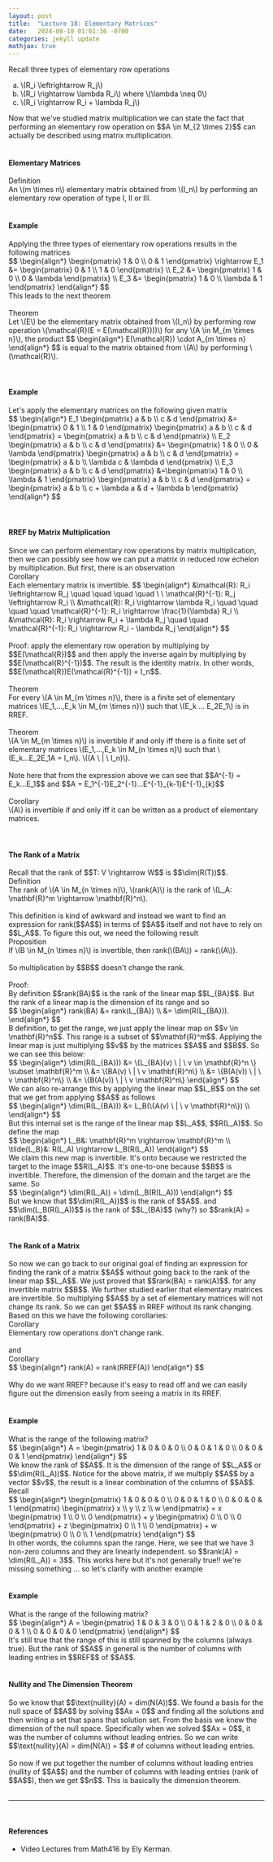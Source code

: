 ```yaml
---
layout: post
title:  "Lecture 18: Elementary Matrices"
date:   2024-08-10 01:01:36 -0700
categories: jekyll update
mathjax: true
---
```

Recall three types of elementary row operations
<ul style="list-style-type:lower-alpha">
	<li>\(R_i \leftrightarrow R_j\)</li>
	<li>\(R_i \rightarrow \lambda R_i\) where \(\lambda \neq 0\)</li>
	<li>\(R_i \rightarrow R_i + \lambda R_j\)</li>
</ul>
Now that we've studied matrix multiplication we can state the fact that performing an elementary row operation on $$A \in M_{2 \times 2}$$ can actually be described using matrix multiplication.
<br>
<br>
<!------------------------------------------------------------------------------------>
<h4><b>Elementary Matrices</b></h4>
<div class="bdiv">
Definition
</div>
<div class="bbdiv">
An \(m \times n\) elementary matrix obtained from \(I_n\) by performing an elementary row operation of type I, II or III.
</div>
<br>
<!------------------------------------------------------------------------------------>
<h4><b>Example</b></h4>
Applying the three types of elementary row operations results in the following matrices
<div>
$$
\begin{align*}
\begin{pmatrix}
1 & 0 \\
0 & 1
\end{pmatrix} \rightarrow E_1 &= 
\begin{pmatrix}
0 & 1 \\
1 & 0
\end{pmatrix} \\
E_2 &= 
\begin{pmatrix}
1 & 0 \\
0 & \lambda
\end{pmatrix} \\
E_3 &= 
\begin{pmatrix}
1 & 0 \\
\lambda & 1
\end{pmatrix}
\end{align*}
$$
</div>
This leads to the next theorem
<br>
<br>
<!------------------------------------------------------------------------------------>
<div class="purdiv">
Theorem
</div>
<div class="purbdiv">
	Let \(E\) be the elementary matrix obtained from \(I_n\) by performing row operation \(\mathcal{R}(E = E(\mathcal{R})))\) for any \(A \in M_{m \times n}\), the product
	$$
	\begin{align*}
	E(\mathcal{R}) \cdot A_{m \times n}
    \end{align*}
	$$
	is equal to the matrix obtained from \(A\) by performing \(\mathcal{R}\).
</div>
<br>
<br>
<!------------------------------------------------------------------------------------>
<h4><b>Example</b></h4>
Let's apply the elementary matrices on the following given matrix
<div>
$$
\begin{align*}
E_1  \begin{pmatrix} a & b \\ c & d \end{pmatrix} 
&= \begin{pmatrix} 0 & 1 \\ 1 & 0 \end{pmatrix}
\begin{pmatrix} a & b \\ c & d \end{pmatrix} 
= \begin{pmatrix} a & b \\ c & d \end{pmatrix} 
\\
E_2
\begin{pmatrix} a & b \\ c & d \end{pmatrix} 
&= \begin{pmatrix} 1 & 0 \\ 0 & \lambda \end{pmatrix} 
\begin{pmatrix} a & b \\ c & d \end{pmatrix} 
= \begin{pmatrix} a & b \\ \lambda c & \lambda d \end{pmatrix} 
\\
E_3
\begin{pmatrix} a & b \\ c & d \end{pmatrix} 
&=\begin{pmatrix} 1 & 0 \\ \lambda & 1 \end{pmatrix}
\begin{pmatrix} a & b \\ c & d \end{pmatrix} 
= \begin{pmatrix} a & b \\ c + \lambda a & d + \lambda b \end{pmatrix} 
\end{align*}
$$
</div>
<br>
<br>
<!------------------------------------------------------------------------------------>
<h4><b>RREF by Matrix Multiplication</b></h4>
Since we can perform elementary row operations by matrix multiplication, then we can possibly see how we can put a matrix in reduced row echelon by multiplication. But first, there is an observation
<div class="purdiv">
Corollary
</div>
<div class="purbdiv">
	Each elementary matrix is invertible.
	$$
	\begin{align*}
	&\mathcal{R}: R_i \leftrightarrow R_j \quad \quad \quad \quad \ \ \mathcal{R}^{-1}: R_j \leftrightarrow R_i \\
	&\mathcal{R}: R_i \rightarrow \lambda R_i \quad \quad \quad \quad \mathcal{R}^{-1}: R_i \rightarrow \frac{1}{\lambda} R_i \\
	&\mathcal{R}: R_i \rightarrow R_i + \lambda R_j \quad \quad \mathcal{R}^{-1}: R_i \rightarrow R_i - \lambda R_j
    \end{align*}
	$$
</div>
<br>
Proof: apply the elementary row operation by multiplying by $$E(\mathcal{R})$$ and then apply the inverse again by multiplying by $$E(\mathcal{R}^{-1})$$. The result is the identity matrix. In other words, $$E(\mathcal{R})E(\mathcal{R}^{-1}) = I_n$$. 
<br>
<br>
<div class="purdiv">
Theorem
</div>
<div class="purbdiv">
	For every \(A \in M_{m \times n}\), there is a finite set of elementary matrices \(E_1,...,E_k \in M_{m \times n}\) such that \(E_k ... E_2E_1\) is in RREF.  
</div>
<br>
<div class="purdiv">
Theorem
</div>
<div class="purbdiv">
	\(A \in M_{m \times n}\) is invertible if and only iff there is a finite set of elementary matrices \(E_1,...,E_k \in M_{n \times n}\) such that \(E_k...E_2E_1A = I_n\).  \((A \ | \ I_n)\).
</div>
<br>
Note here that from the expression above we can see that $$A^{-1} = E_k...E_1$$ and $$A = E_1^{-1}E_2^{-1}...E^{-1}_{k-1}E^{-1}_{k}$$
<br>
<br>
<div class="purdiv">
Corollary
</div>
<div class="purbdiv">
	\(A\) is invertible if and only iff it can be written as a product of elementary matrices.
</div>
<br>
<br>
<!------------------------------------------------------------------------------------>
<h4><b>The Rank of a Matrix</b></h4>
Recall that the rank of $$T: V \rightarrow W$$ is $$\dim(R(T))$$.

<div class="bdiv">
Definition
</div>
<div class="bbdiv">
	The rank of \(A \in M_{n \times n}\), \(rank(A)\) is the rank of \(L_A: \mathbf{R}^m \rightarrow \mathbf{R}^n\).
</div>
<br>
This definition is kind of awkward and instead we want to find an expression for rank($$A$$) in terms of $$A$$ itself and not have to rely on $$L_A$$. To figure this out, we need the following result
<div class="purdiv">
Proposition
</div>
<div class="purbdiv">
If \(B \in M_{n \times n}\) is invertible, then rank(\(BA\)) = rank(\(A\)).
</div>
<br>
So multiplication by $$B$$ doesn't change the rank.
<br>
<br>
Proof: <br>
By definition $$rank(BA)$$ is the rank of the linear map $$L_{BA}$$. But the rank of a linear map is the dimension of its range and so
<div>
$$
\begin{align*}
rank(BA) &= rank(L_{BA}) \\
         &= \dim(R(L_{BA})).
\end{align*}
$$
</div>
B definition, to get the range, we just apply the linear map on $$v \in \mathbf{R}^n$$. This range is a subset of $$\mathbf{R}^m$$. Applying the linear map is just multiplying $$v$$ by the matrices $$A$$ and $$B$$. So we can see this below:
<div>
$$
\begin{align*}
\dim(R(L_{BA})) &= \{L_{BA}(v) \ | \ v \in \mathbf{R}^n \} \subset \mathbf{R}^m \\
                &= \{BA(v) \ | \ v \mathbf{R}^n\} \\
				&= \{B(A(v)) \ | \ v \mathbf{R}^n\} \\
				&= \{B(A(v)) \ | \ v \mathbf{R}^n\}
\end{align*}
$$
</div>
We can also re-arrange this by applying the linear map $$L_B$$ on the set that we get from applying $$A$$ as follows
<div>
$$
\begin{align*}
\dim(R(L_{BA})) &= L_B(\{A(v) \ | \ v \mathbf{R}^n\}) \\
\end{align*}
$$
</div>
But this internal set is the range of the linear map $$L_A$$, $$R(L_A)$$. So define the map
<div>
$$
\begin{align*}
L_B&: \mathbf{R}^m \rightarrow \mathbf{R}^m \\
\tilde{L_B}&: R(L_A) \rightarrow L_B(R(L_A))
\end{align*}
$$
</div>
We claim this new map is invertible. It's onto because we restricted the target to the image $$R(L_A)$$. It's one-to-one because $$B$$ is invertible. Therefore, the dimension of the domain and the target are the same. So
<div>
$$
\begin{align*}
\dim(R(L_A)) = \dim(L_B(R(L_A)))
\end{align*}
$$
</div>
But we know that $$\dim(R(L_A))$$ is the rank of $$A$$. and $$\dim(L_B(R(L_A))$$ is the rank of $$L_{BA}$$ (why?) so $$rank(A) = rank(BA)$$.
<br>
<br>
<!------------------------------------------------------------------------------------>
<h4><b>The Rank of a Matrix</b></h4>
So now we can go back to our original goal of finding an expression for finding the rank of a matrix $$A$$ without going back to the rank of the linear map $$L_A$$. We just proved that $$rank(BA) = rank(A)$$. for any invertible matrix $$B$$. We further studied earlier that elementary matrices are invertible. So multiplying $$A$$ by a set of elementary matrices will not change its rank. So we can get $$A$$ in RREF without its rank changing. Based on this we have the following corollaries:
<div class="purdiv">
Corollary
</div>
<div class="purbdiv">
	Elementary row operations don't change rank.
</div>
<br>
and
<div class="purdiv">
Corollary
</div>
<div class="purbdiv">
	$$
	\begin{align*}
	rank(A) = rank(RREF(A))
    \end{align*}
	$$
</div>
<br>
Why do we want RREF? because it's easy to read off and we can easily figure out the dimension easily from seeing a matrix in its RREF.
<br>
<br>
<!------------------------------------------------------------------------------------>
<h4><b>Example</b></h4>
What is the range of the following matrix?
<div>
$$
\begin{align*}
A =
\begin{pmatrix}
1 & 0 & 0 & 0 \\
0 & 0 & 1 & 0 \\
0 & 0 & 0 & 1
\end{pmatrix}
\end{align*}
$$
</div>
We know the rank of $$A$$. It is the dimension of the range of $$L_A$$ or $$\dim(R(L_A))$$. Notice for the above matrix, if we multiply $$A$$ by a vector $$v$$, the result is a linear combination of the columns of $$A$$. Recall
<div>
$$
\begin{align*}
\begin{pmatrix}
1 & 0 & 0 & 0 \\
0 & 0 & 1 & 0 \\
0 & 0 & 0 & 1
\end{pmatrix}
\begin{pmatrix} x \\ y \\ z \\ w \end{pmatrix}
=
x
\begin{pmatrix} 1 \\ 0 \\ 0 \end{pmatrix}
+
y
\begin{pmatrix} 0 \\ 0 \\ 0 \end{pmatrix}
+
z
\begin{pmatrix} 0 \\ 1 \\ 0 \end{pmatrix}
+
w
\begin{pmatrix} 0 \\ 0 \\ 1 \end{pmatrix}
\end{align*}
$$
</div>
In other words, the columns span the range. Here, we see that we have 3 non-zero columns and they are linearly independent. so $$rank(A) = \dim(R(L_A)) = 3$$. This works here but it's not generally true!! we're missing something ... so let's clarify with another example
<br>
<br>
<!------------------------------------------------------------------------------------>
<h4><b>Example</b></h4>
What is the range of the following matrix?
<div>
$$
\begin{align*}
A =
\begin{pmatrix}
1 & 0 & 3 & 0 \\
0 & 1 & 2 & 0 \\
0 & 0 & 0 & 1 \\
0 & 0 & 0 & 0
\end{pmatrix}
\end{align*}
$$
</div>
It's still true that the range of this is still spanned by the columns (always true). But the rank of $$A$$ in general is the number of columns with leading entries in $$REF$$ of $$A$$.
<br>
<br>
<!------------------------------------------------------------------------------------>
<h4><b>Nullity and The Dimension Theorem</b></h4>
So we know that $$\text{nullity}(A) = dim(N(A))$$. We found a basis for the null space of $$A$$ by solving $$Ax = 0$$ and finding all the solutions and then writing a set that spans that solution set. From the basis we knew the dimension of the null space. Specifically when we solved $$Ax = 0$$, it was the number of columns without leading entries. So we can write $$\text{nullity}(A) = dim(N(A)) = $$ # of columns without leading entries.
<br>
<br>
So now if we put together the number of columns without leading entries (nullity of $$A$$) and the number of columns with leading entries (rank of $$A$$), then we get $$n$$. This is basically the dimension theorem.
<br>
<br>
<hr>
<br>
<!------------------------------------------------------------------------------------>
<h4><b>References</b></h4>
<ul>
<li>Video Lectures from Math416 by Ely Kerman.</li>
</ul>






















